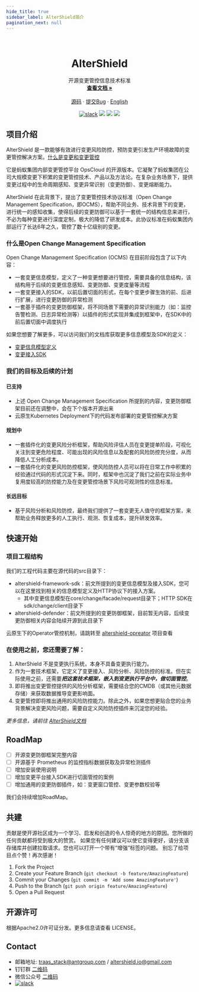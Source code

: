 ```yaml
---
hide_title: true
sidebar_label: AlterShield简介
pagination_next: null
---
```


<br />
<div align="center">

<h1 align="center">AlterShield</h1>

  <p align="center">
    开源变更管控信息技术标准
    <br />
    <a href="https://traas-stack.github.io/altershield-docs/"><strong>查看文档 »</strong></a>
    <br />
    <br />
    <a href="https://github.com/traas-stack/altershield">源码</a>
    ·
    <a href="https://github.com/traas-stack/altershield/issues/new?template=bug_report.md">提交Bug</a>
    ·
    <a href="https://github.com/traas-stack/altershield/blob/main/README.md">English</a>
  </p>
</div>

<p align="center">
  <a href="https://altershield.slack.com/"><img src="https://img.shields.io/badge/slack-AlterShield-0abd59?logo=slack" alt="slack"/></a>
  <a href="https://github.com/traas-stack/AlterShield"><img src="https://img.shields.io/github/stars/traas-stack/AlterShield?style=flat-square"/></a>
  <a href="https://github.com/traas-stack/AlterShield/issues"><img src="https://img.shields.io/github/issues/traas-stack/AlterShield"/></a>
  <a href=""><img src="https://img.shields.io/badge/license-Apache--2.0-green.svg"/></a>
</p>




<!-- ABOUT THE PROJECT -->
## 项目介绍
AlterShield 是一款能够有效进行变更风险防控，预防变更引发生产环境故障的变更管控解决方案。[什么是变更和变更管控](https://traas-stack.github.io/altershield-docs/zh-CN/introduction/what-is-change-management)

它是蚂蚁集团内部变更管控平台 OpsCloud 的开源版本。它凝聚了蚂蚁集团在公司大规模变更下积累的变更管控技术、产品以及方法论。在复杂业务场景下，提供变更过程中的生命周期感知、变更异常识别（变更防御）、变更熔断能力。

AlterShield 在此背景下，提出了变更管控技术协议标准（Open Change Management Specification，即OCMS），帮助不同业务、技术背景下的变更，进行统一的感知收集，使得后续的变更防御可以基于一套统一的结构信息来进行，不必为每种变更进行深度定制，极大的降低了研发成本。此协议标准在蚂蚁集团内部运行了长达6年之久，管控了数十亿级别的变更。

### 什么是Open Change Management Specification

Open Change Management Specification (OCMS) 在目前阶段包含了以下内容：
- 一套变更信息模型，定义了一种变更想要进行管控，需要具备的信息结构，该结构用于后续的变更信息感知、变更防御、变更度量等流程
- 一套变更接入的SDK，以前后置切面的形式，在每个变更步骤生效的前、后进行扩展，进行变更防御的异常检测
- 一套基于插件的变更防御框架，将不同场景下需要的异常识别能力（如：监控告警检测、日志异常检测等）以插件的形式实现并集成到框架中，在SDK中的前后置切面中调度执行

如果您想要了解更多，可以访问我们的文档库获取更多信息模型及SDK的定义：
- [变更信息模型定义](https://traas-stack.github.io/altershield-docs/zh-CN/open-change-management-specification/change-model)
- [变更接入SDK](https://traas-stack.github.io/altershield-docs/zh-CN/open-change-management-specification/change-access-sdk)

### 我们的目标及后续的计划

#### 已支持
- 上述 Open Change Management Specification 所提到的内容，变更防御框架目前还在调整中，会在下个版本开源出来
- 云原生Kubernetes Deployment下的代码发布部署的变更管控解决方案

#### 规划中
- 一套插件化的变更风险分析框架，帮助风险评估人员在变更提单阶段，可视化关注到变更危险程度、可能出现的风险信息以及配套的风险防控充分度，从而降低人工分析成本。
- 一套插件化的变更风险防控框架，使风险防控人员可以将在日常工作中积累的经验通过代码的形式沉淀下来。同时，框架中也沉淀了我们之前在实际业务中复用度较高的防控能力及在变更管控场景下风险可观测性的信息标准。

#### 长远目标
- 基于风险分析和风险防控，最终我们提供了一套变更无人值守的框架方案，来帮助业务释放更多的人工执行、观测、恢复成本，提升研发效率。


<!-- QUICK START -->
## 快速开始

### 项目工程结构
我们的工程代码主要在源代码的src目录下：
- altershield-framework-sdk：前文所提到的变更信息模型及接入SDK，您可以在这里找到相关的信息模型定义及HTTP协议下的接入方案。
    - 其中变更信息模型在core/change/facade/request目录下；HTTP SDK在sdk/change/client目录下
- altershield-defender：前文所提到的变更防御框架，目前暂无内容，后续变更防御相关内容会陆续开源到此目录下

云原生下的Operator管控机制，请跳转至 [altershield-opreator](https://github.com/traas-stack/altershield-operator) 项目查看


### 在使用之前，您还需要了解：
1. AlterShield 不是变更执行系统，本身不具备变更执行能力。
2. 作为一套技术框架，它定义了变更接入、风险分析、风险防控的标准。但在实际使用之前，还需要***把这套技术框架，嵌入到变更执行平台中，做切面管控***。
3. 即将推出变更管控提供的风险分析框架，需要结合您的CMDB（或其他元数据存储）来获取数据推导变更影响面。
4. 变更管控即将推出通用的风险防控能力。除此之外，如果您想更贴合您的业务背景解决变更风险问题，需要自定义风险防控插件来沉淀您的经验。

_更多信息，请前往 [AlterShield文档](https://traas-stack.github.io/altershield-docs/zh-CN/)_


## RoadMap
- [ ] 开源变更防御框架完整内容
- [ ] 开源基于 Prometheus 的监控指标数据获取及异常检测插件
- [ ] 增加安装使用说明
- [ ] 增加变更平台接入SDK进行切面管控的案例
- [ ] 增加通用的变更防御插件，如：变更窗口管控、变更参数校验等

我们会持续增加RoadMap。



<!-- CONTRIBUTING -->
## 共建

贡献是使开源社区成为一个学习、启发和创造的令人惊奇的地方的原因。您所做的任何贡献都将受到极大的赞赏。
如果您有任何建议可以使它变得更好，请分支该存储库并创建拉取请求。您也可以打开一个带有“增强”标签的问题。
别忘了给项目点个赞！再次感谢！



1. Fork the Project
2. Create your Feature Branch (`git checkout -b feature/AmazingFeature`)
3. Commit your Changes (`git commit -m 'Add some AmazingFeature'`)
4. Push to the Branch (`git push origin feature/AmazingFeature`)
5. Open a Pull Request




<!-- LICENSE -->
## 开源许可

根据Apache2.0许可证分发。更多信息请查看 LICENSE。




<!-- CONTACT -->
## Contact
- 邮箱地址: traas_stack@antgroup.com / altershield.io@gmail.com
- 钉钉群 [二维码](https://github.com/traas-stack/altershield/blob/main/docs/dingtalk.png)
- 微信公众号 [二维码](https://github.com/traas-stack/altershield/blob/main/docs/wechat.jpg)
- <a href="https://altershield.slack.com/"><img src="https://img.shields.io/badge/slack-AlterShield-0abd59?logo=slack" alt="slack" /></a>


